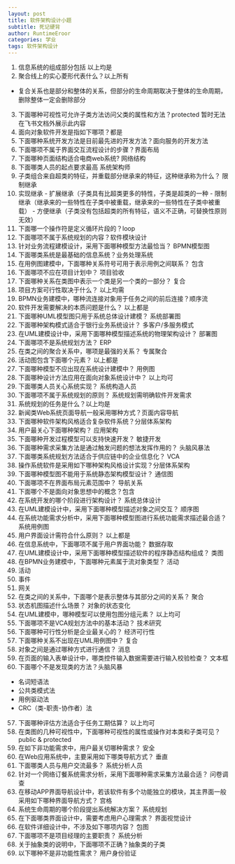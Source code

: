 ```yaml
---
layout: post
title: 软件架构设计小题
subtitle: 死记硬背
author: RuntimeEroor
categories: 学业
tags: 软件架构设计
---
```

1. 信息系统的组成部分包括 以上均是
2. 聚合线上的实心菱形代表什么？以上所有
  - 复合关系也是部分和整体的关系，但部分的生命周期取决于整体的生命周期，删除整体一定会删除部分
3. 下面哪种可视性可允许子类方法访问父类的属性和方法？protected
暂时无法在飞书文档外展示此内容
4. 面向对象软件开发是指如下哪项？都是
5. 下面哪种系统开发方法是目前最先进的开发方法？面向服务的开发方法 
6. 下面哪项不属于界面交互流程设计的步骤？界面布局
7. 下面哪种页面结构适合电商web系统? 网络结构
8. 下面哪类人员的起点要求最高 系统架构师
9. 子类组合来自超类的特征，并重载部分继承来的特征，这种继承称为什么？ 限制继承
  1. 实现继承
    - 扩展继承（子类具有比超类更多的特性，子类是超类的一种
    - 限制继承（继承来的一些特性在子类中被重载，继承来的一些特性在子类中被重载）
    - 方便继承（子类没有包括超类的所有特征，语义不正确，可替换性原则无效）
10. 下面哪一个操作符是定义循环片段的？loop
11. 下面哪项不属于系统规划的内容？软件模块设计
12. 针对业务流程建模设计，采用下面哪种模型方法最恰当？ BPMN模型图
13. 下面哪类系统是最基础的信息系统？业务处理系统
14. 在用例图建模中，下面哪种关系符号可用于表示用例之间联系？ 包含
15. 下面哪项不应在项目计划中？ 项目验收
16. 下面哪种关系在类图中表示一个类是另一个类的一部分？ 复合
17. 项目方案可行性取决于什么？ 以上均需
18. BPMN业务建模中，哪种流连接对象用于任务之间的前后连接？顺序流
19. 软件开发需要解决的本质问题是什么？ 以上都是
20. 下面哪种UML模型图只用于系统总体设计建模？ 系统部署图
21. 下面哪种架构模式适合于银行业务系统设计？ 多客户/多服务模式
22. 在UML建模设计中，采用下面哪种模型描述系统的物理架构设计？ 部署图
23. 下面哪项不是系统规划方法？ ERP
24. 在类之间的聚合关系中，哪项是最强的关系？ 专属聚合
25. 活动图包含下面哪个元素？ 以上都是
26. 下面哪种模型不应出现在系统设计建模中？ 用例图
27. 下面哪种设计方法应用在面向对象系统设计中？ 以上均可
28. 下面哪类人员关心系统实现？ 系统构造人员
29. 下面哪项不属于系统规划的原则？ 系统规划需明确软件开发需求
30. 系统规划的任务是什么？以上均是
31. 新闻类Web系统页面导航一般采用哪种方式？页面内容导航
32. 下面哪种软件架构风格适合复杂软件系统？分层体系架构
33. 用户最关心下面哪种架构？ 应用架构
34. 下面哪种开发过程模型可以支持快速开发？ 敏捷开发
35. 下面哪种需求采集方法是通过触发问题的想法发挥作用的？ 头脑风暴法
36. 下面哪类系统规划方法适合于供应链中的企业信息化？ VCA
37. 操作系统软件是采用如下哪种架构风格设计实现？分层体系架构
38. 下面哪种模型图不能用于系统静态架构模型设计？ 通信图
39. 下面哪项不在界面布局元素范围中？ 导航关系
40. 下面哪个不是面向对象思想中的概念？包含
41. 在系统开发的哪个阶段进行架构设计？ 系统总体设计 
42. 在UML建模设计中，采用下面哪种模型描述对象之间交互？ 顺序图
43. 在系统功能需求分析中，采用下面哪种模型图进行系统功能需求描述最合适？ 系统用例图
44. 用户界面设计需符合什么原则？ 以上都是
45. 在信息系统中，下面哪项不属于用户界面功能？ 数据存取
46. 在UML建模设计中，采用下面哪种模型描述软件的程序静态结构组成？  类图
47. 在BPMN业务建模中，下面哪种元素属于流对象类型？ 活动
  1. 活动
  2. 事件
  3. 网关
48. 在类之间的关系中，下面哪个是表示整体与其部分之间的关系？ 聚合
49. 状态机图描述什么场景？ 对象的状态变化
50. 在UML建模中，哪种模型可以使用包图分组元素？ 以上均可
51. 下面哪项不是VCA规划方法中的基本活动？ 技术研究
52. 下面哪种可行性分析是企业最关心的？ 经济可行性
53. 下面哪种关系不出现在UML用例图中？ 复合
54. 对象之间是通过哪种方式进行通信？ 消息
55. 在页面的输入表单设计中，哪类控件输入数据需要进行输入校验检查？ 文本框
56. 下面哪个不是发现类的方法？头脑风暴
  - 名词短语法 
  - 公共类模式法 
  - 用例驱动法 
  - CRC（类-职责-协作者）法
57. 下面哪种评估方法适合于任务工期估算？ 以上均可
58. 在类图的几种可视性中，下面哪种可视性的属性或操作对本类和子类可见？public & protected
59. 在如下非功能需求中，用户最关切哪种需求？ 安全
60. 在Web应用系统中，主要采用如下哪类导航方式？ 垂直
61. 下面哪类人员与用户交流最多？ 系统分析人员
62. 针对一个网络订餐系统需求分析，采用下面哪种需求采集方法最合适？ 问卷调查
63. 在移动APP界面导航设计中，若该软件有多个功能独立的模块，其主界面一般采用如下哪种界面导航方式？ 宫格
64. 系统生命周期的哪个阶段提出系统解决方案？ 系统规划
65. 在下面哪类界面设计中，需要考虑用户心理需求？ 界面视觉设计
66. 在软件详细设计中，不涉及如下哪项内容？  包图
67. 下面哪项不是项目经理的主要职责？ 系统分析
68. 关于抽象类的说明中，下面哪项不正确？抽象类的子类
69. 以下哪种不是非功能性需求？ 用户身份验证
